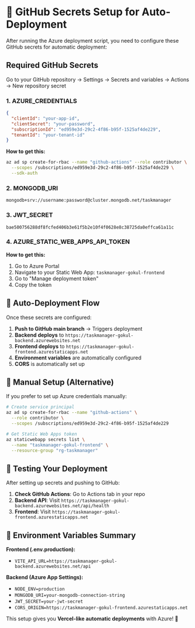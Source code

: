 # 🔐 GitHub Secrets Setup for Auto-Deployment

After running the Azure deployment script, you need to configure these GitHub secrets for automatic deployment:

## Required GitHub Secrets

Go to your GitHub repository → Settings → Secrets and variables → Actions → New repository secret

### 1. AZURE_CREDENTIALS
```json
{
  "clientId": "your-app-id",
  "clientSecret": "your-password",
  "subscriptionId": "ed959e3d-29c2-4f86-b95f-1525af4de229",
  "tenantId": "your-tenant-id"
}
```

**How to get this:**
```bash
az ad sp create-for-rbac --name "github-actions" --role contributor \
  --scopes /subscriptions/ed959e3d-29c2-4f86-b95f-1525af4de229 \
  --sdk-auth
```

### 2. MONGODB_URI
```
mongodb+srv://username:password@cluster.mongodb.net/taskmanager
```

### 3. JWT_SECRET
```
bae500756288df8fcfed406b3e61f5b2e10f4f0628e8c38725da0effca61a11c
```

### 4. AZURE_STATIC_WEB_APPS_API_TOKEN

**How to get this:**
1. Go to Azure Portal
2. Navigate to your Static Web App: `taskmanager-gokul-frontend`
3. Go to "Manage deployment token"
4. Copy the token

## 🚀 Auto-Deployment Flow

Once these secrets are configured:

1. **Push to GitHub main branch** → Triggers deployment
2. **Backend deploys** to `https://taskmanager-gokul-backend.azurewebsites.net`
3. **Frontend deploys** to `https://taskmanager-gokul-frontend.azurestaticapps.net`
4. **Environment variables** are automatically configured
5. **CORS** is automatically set up

## 🔧 Manual Setup (Alternative)

If you prefer to set up Azure credentials manually:

```bash
# Create service principal
az ad sp create-for-rbac --name "github-actions" \
  --role contributor \
  --scopes /subscriptions/ed959e3d-29c2-4f86-b95f-1525af4de229

# Get Static Web Apps token
az staticwebapp secrets list \
  --name "taskmanager-gokul-frontend" \
  --resource-group "rg-taskmanager"
```

## 📱 Testing Your Deployment

After setting up secrets and pushing to GitHub:

1. **Check GitHub Actions**: Go to Actions tab in your repo
2. **Backend API**: Visit `https://taskmanager-gokul-backend.azurewebsites.net/api/health`
3. **Frontend**: Visit `https://taskmanager-gokul-frontend.azurestaticapps.net`

## 🔄 Environment Variables Summary

**Frontend (.env.production):**
- `VITE_API_URL=https://taskmanager-gokul-backend.azurewebsites.net/api`

**Backend (Azure App Settings):**
- `NODE_ENV=production`
- `MONGODB_URI=your-mongodb-connection-string`
- `JWT_SECRET=your-jwt-secret`
- `CORS_ORIGIN=https://taskmanager-gokul-frontend.azurestaticapps.net`

This setup gives you **Vercel-like automatic deployments** with Azure! 🎉
